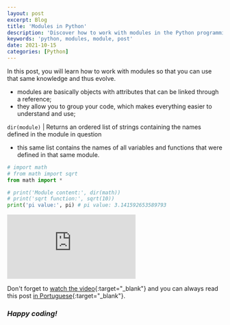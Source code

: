```yaml
---
layout: post
excerpt: Blog
title: 'Modules in Python'
description: 'Discover how to work with modules in the Python programming language. Get answers to your questions with the theory and examples presented.'
keywords: 'python, modules, module, post'
date: 2021-10-15
categories: [Python]
---
```


In this post, you will learn how to work with modules so that you can use that same knowledge and thus evolve.

- modules are basically objects with attributes that can be linked through a reference;
- they allow you to group your code, which makes everything easier to understand and use;

`dir(module)` | Returns an ordered list of strings containing the names defined in the module in question

- this same list contains the names of all variables and functions that were defined in that same module.

```python
# import math
# from math import sqrt
from math import *

# print('Module content:', dir(math))
# print('sqrt function:', sqrt(10))
print('pi value:', pi) # pi value: 3.141592653589793
```

<div class="video-container">
  <iframe src="https://www.youtube.com/embed/HuvfFhMmsbI" frameborder="0" allowfullscreen></iframe>
</div>

Don't forget to [watch the video](https://youtu.be/HuvfFhMmsbI){:target="\_blank"} and you can always read this post [in Portuguese](https://caffeinealgorithm.com/blog/modulos-em-python/){:target="\_blank"}.

### _Happy coding!_
